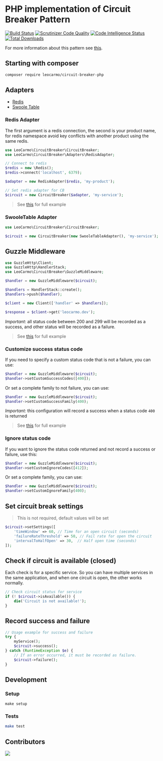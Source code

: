 # PHP implementation of Circuit Breaker Pattern  

[![Build Status](https://travis-ci.org/leocarmo/circuit-breaker-php.svg?branch=master)](https://travis-ci.org/leocarmo/circuit-breaker-php)
[![Scrutinizer Code Quality](https://scrutinizer-ci.com/g/leocarmo/circuit-breaker-php/badges/quality-score.png?b=master)](https://scrutinizer-ci.com/g/leocarmo/circuit-breaker-php/?branch=master)
[![Code Intelligence Status](https://scrutinizer-ci.com/g/leocarmo/circuit-breaker-php/badges/code-intelligence.svg?b=master)](https://scrutinizer-ci.com/code-intelligence)
[![Total Downloads](https://img.shields.io/packagist/dt/leocarmo/circuit-breaker-php.svg)](https://packagist.org/packages/leocarmo/circuit-breaker-php)

For more information about this pattern see [this](https://martinfowler.com/bliki/CircuitBreaker.html).

## Starting with composer
```sh
composer require leocarmo/circuit-breaker-php
```

## Adapters

- [Redis](#redis-adapter) 
- [Swoole Table](#swooletable-adapter)

### Redis Adapter
The first argument is a redis connection, the second is your product name, for redis namespace avoid key conflicts with another product using the same redis.

```php
use LeoCarmo\CircuitBreaker\CircuitBreaker;
use LeoCarmo\CircuitBreaker\Adapters\RedisAdapter;

// Connect to redis
$redis = new \Redis();
$redis->connect('localhost', 6379);

$adapter = new RedisAdapter($redis, 'my-product');

// Set redis adapter for CB
$circuit = new CircuitBreaker($adapter, 'my-service');
```

> See [this](examples/RedisAdapterExample.php) for full example

### SwooleTable Adapter

```php
use LeoCarmo\CircuitBreaker\CircuitBreaker;

$circuit = new CircuitBreaker(new SwooleTableAdapter(), 'my-service');
```

## Guzzle Middleware

```php
use GuzzleHttp\Client;
use GuzzleHttp\HandlerStack;
use LeoCarmo\CircuitBreaker\GuzzleMiddleware;

$handler = new GuzzleMiddleware($circuit);

$handlers = HandlerStack::create();
$handlers->push($handler);

$client = new Client(['handler' => $handlers]);

$response = $client->get('leocarmo.dev');
```

*Important*: all status code between 200 and 299 will be recorded as a success, and other status will be recorded as a failure.

> See [this](examples/GuzzleMiddlewareExample.php) for full example

### Customize success status code 

If you need to specify a custom status code that is not a failure, you can use:

```php
$handler = new GuzzleMiddleware($circuit);
$handler->setCustomSuccessCodes([400]);
```

Or set a complete family to not failure, you can use:
```php
$handler = new GuzzleMiddleware($circuit);
$handler->setCustomSuccessFamily(400);
```

*Important:* this configuration will record a success when a status code `400` is returned

> See [this](examples/GuzzleMiddlewareCustomCodeExample.php) for full example

### Ignore status code

If you want to ignore the status code returned and not record a success or failure, use this:

```php
$handler = new GuzzleMiddleware($circuit);
$handler->setCustomIgnoreCodes([412]);
```

Or set a complete family, you can use:
```php
$handler = new GuzzleMiddleware($circuit);
$handler->setCustomIgnoreFamily(400);
```

## Set circuit break settings
> This is not required, default values will be set
```php
$circuit->setSettings([
    'timeWindow' => 60, // Time for an open circuit (seconds)
    'failureRateThreshold' => 50, // Fail rate for open the circuit
    'intervalToHalfOpen' => 30,  // Half open time (seconds)
]);
```

## Check if circuit is available (closed)
Each check is for a specific service. So you can have multiple services in the same application, and when one circuit is open, the other works normally.

```php
// Check circuit status for service
if (! $circuit->isAvailable()) {
    die('Circuit is not available!');
}
```

## Record success and failure
```php
// Usage example for success and failure  
try {
    myService();
    $circuit->success();
} catch (RuntimeException $e) {
    // If an error occurred, it must be recorded as failure.
    $circuit->failure();
}
```

## Development

### Setup
```shell
make setup
```

### Tests

```sh 
make test 
```

## Contributors
<a href="https://github.com/leocarmo/circuit-breaker-php/graphs/contributors">
  <img src="https://contrib.rocks/image?repo=leocarmo/circuit-breaker-php&max=10" />
</a>
